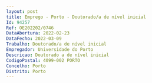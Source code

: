 ```yaml
--- 
layout: post
title: Emprego - Porto - Doutorado/a de nível inicial
Id: 94257
Ref: OE202202/0746
DataAbertura: 2022-02-23
DataFecho: 2022-03-09
Trabalho: Doutorado/a de nível inicial
Empregador: Universidade do Porto
Descricao: Doutorado a de nível inicial
CodigoPostal: 4099-002 PORTO
Concelho: Porto
Distrito: Porto
--- 
```

